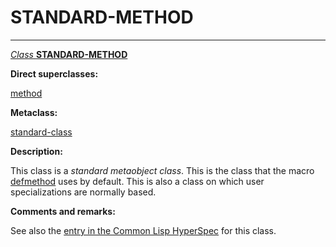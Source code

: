 STANDARD-METHOD
===============

------------------------------------------------------------------------

[*Class* **STANDARD-METHOD**]()

**Direct superclasses:**

[]()[method](class-method.md)

**Metaclass:**

[standard-class](class-standard-class.md)

**Description:**

This class is a *standard metaobject class*. This is the class that the macro [defmethod](http://www.lispworks.com/documentation/HyperSpec/Body/m_defmet.htm#defmethod) uses by default. This is also a class on which user specializations are normally based.

**Comments and remarks:**

See also the [entry in the Common Lisp HyperSpec](http://www.lispworks.com/documentation/HyperSpec/Body/t_std_me.htm#standard-method) for this class.
